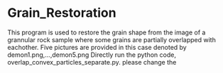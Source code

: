 # Grain_Restoration
This program is used to restore the grain shape from the image of a grannular rock sample where some grains are partially overlapped with eachother.
Five pictures are provided in this case denoted by demon1.png,...,demon5.png
Directly run the python code, overlap_convex_particles_separate.py. please change the  
